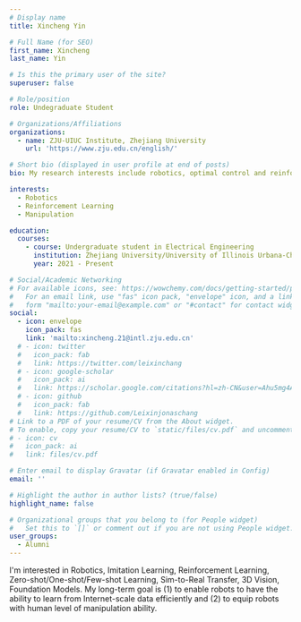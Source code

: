 ```yaml
---
# Display name
title: Xincheng Yin

# Full Name (for SEO)
first_name: Xincheng
last_name: Yin

# Is this the primary user of the site?
superuser: false

# Role/position
role: Undegraduate Student

# Organizations/Affiliations
organizations:
  - name: ZJU-UIUC Institute, Zhejiang University
    url: 'https://www.zju.edu.cn/english/'

# Short bio (displayed in user profile at end of posts)
bio: My research interests include robotics, optimal control and reinforcement learning.

interests:
  - Robotics
  - Reinforcement Learning
  - Manipulation

education:
  courses:
    - course: Undergraduate student in Electrical Engineering
      institution: Zhejiang University/University of Illinois Urbana-Champaign
      year: 2021 - Present

# Social/Academic Networking
# For available icons, see: https://wowchemy.com/docs/getting-started/page-builder/#icons
#   For an email link, use "fas" icon pack, "envelope" icon, and a link in the
#   form "mailto:your-email@example.com" or "#contact" for contact widget.
social:
  - icon: envelope
    icon_pack: fas
    link: 'mailto:xincheng.21@intl.zju.edu.cn'
  # - icon: twitter
  #   icon_pack: fab
  #   link: https://twitter.com/leixinchang
  # - icon: google-scholar
  #   icon_pack: ai
  #   link: https://scholar.google.com/citations?hl=zh-CN&user=Ahu5mg4AAAAJ
  # - icon: github
  #   icon_pack: fab
  #   link: https://github.com/Leixinjonaschang
# Link to a PDF of your resume/CV from the About widget.
# To enable, copy your resume/CV to `static/files/cv.pdf` and uncomment the lines below.
# - icon: cv
#   icon_pack: ai
#   link: files/cv.pdf

# Enter email to display Gravatar (if Gravatar enabled in Config)
email: ''

# Highlight the author in author lists? (true/false)
highlight_name: false

# Organizational groups that you belong to (for People widget)
#   Set this to `[]` or comment out if you are not using People widget.
user_groups:
  - Alumni
---
```


I'm interested in Robotics, Imitation Learning, Reinforcement Learning, Zero-shot/One-shot/Few-shot Learning, Sim-to-Real Transfer, 3D Vision, Foundation Models. My long-term goal is (1) to enable robots to have the ability to learn from Internet-scale data efficiently and (2) to equip robots with human level of manipulation ability.